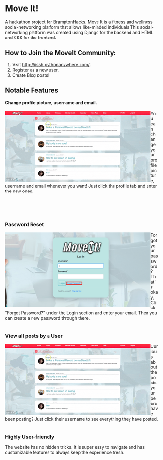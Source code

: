 # Move It!
A hackathon project for BramptonHacks. Move It is a fitness and wellness social-networking platform that allows like-minded individuals 
This social-networking platform was created using Django for the backend and HTML and CSS for the frontend.

## How to Join the MoveIt Community:
  1. Visit http://iissh.pythonanywhere.com/.
  2. Register as a new user.
  3. Create Blog posts!

## Notable Features
#### Change profile picture, username and email.
<img align="left" src="media/img/other/viewpostsbyusers.gif"/> You can change your profile picture, username and email whenever you want! Just click the profile tab and enter the new ones.
<br/>
<br/>
<br/>
<br/>
<br/>
### Password Reset 
<img align="left" src="media/img/other/passwordreset.png" width="480" height="auto"/> Forgot your password? That's okay, Click "Forgot Password?" under the Login section and enter your email. Then you can create a new password through there.
<br/> 
<br/>
### View all posts by a User 
<img align="left" src="media/img/other/viewpostsbyusers.gif"/> Curious about the posts your peers have been posting? Just click their username to see everything they have posted.
<br/> 
<br/>
### Highly User-friendly 
The website has no hidden tricks. It is super easy to navigate and has customizable features to always keep the experience fresh.


